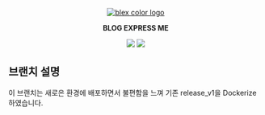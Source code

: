 <p align="center">
    <a href="https://github.com/baealex/BLEX">
        <img alt="blex color logo" src="https://user-images.githubusercontent.com/35596687/76856570-de2b8a80-6896-11ea-8827-fc2f1966fa23.png">
    </a>
</p>

<p align="center">
    <strong>BLOG EXPRESS ME</strong>
</p>

<p align="center">
    <img src="https://img.shields.io/badge/django-2.2.10-blue?style=flat-square">
    <img src="https://img.shields.io/badge/license-MIT-yellow?style=flat-square">
</p>

## 브랜치 설명

이 브랜치는 새로은 환경에 배포하면서 불편함을 느껴 기존 release_v1을 Dockerize 하였습니다.
